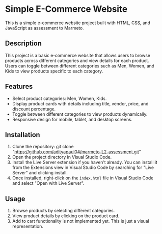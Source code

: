 # Simple E-Commerce Website

This is a simple e-commerce website project built with HTML, CSS, and JavaScript as assessment to Marmeto.

## Description

This project is a basic e-commerce website that allows users to browse products across different categories and view details for each product. Users can toggle between different categories such as Men, Women, and Kids to view products specific to each category.

## Features

- Select product categories: Men, Women, Kids.
- Display product cards with details including title, vendor, price, and discount percentage.
- Toggle between different categories to view products dynamically.
- Responsive design for mobile, tablet, and desktop screens.

## Installation

1. Clone the repository: git clone "https://github.com/adityapaul04/marmeto-L2-assessment.git"
2. Open the project directory in Visual Studio Code.
3. Install the Live Server extension if you haven't already. You can install it from the Extensions view in Visual Studio Code by searching for "Live Server" and clicking install.
4. Once installed, right-click on the `index.html` file in Visual Studio Code and select "Open with Live Server".

## Usage

1. Browse products by selecting different categories.
2. View product details by clicking on the product card.
3. Add to cart functionality is not implemented yet. This is just a visual representation.

